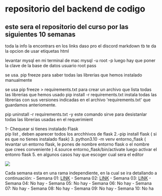 # repositorio del backend de codigo
## este sera el repositorio del curso por las siguientes 10 semanas

toda la info la encontrars en los links  daso pro el discord
markdown tb te da la opcion de usar etiquetas html

levantar mysql en mi terminal de mac
mysql -u root -p  luego hay que poner la clave de la base de datos          usuario root       pass 

se usa.  pip freeze    para saber todas las librerias que hemos instalado manualmente 

se usa    pip freeze > requirements.txt  para crear un archivo que lista todas las librerias que hemos usado
pip install -r requirements.txt   instala todas las librerias con sus versiones indicadas en el archivo 'requirements.txt' que guardamos anteriomente.

pip uninstall -r requirements.txt -y   este comando sirve para desistanlar todas las librerias usadas en el requerimient

1- Chequear si tienes instalado Flask  
pip list , deben aparecer todos los arcchhivos de flask 
2.-pip install flask ( si es que no tienes instalado flask)
3. python3.10 -m venv entorno_flask ( levantar un entorno flask, le pones de nombre entorno flask o el nombre que crees conveniente )
4.source entorno_flask/bin/activate luego activar  el entonro flask
5. en algunos casos hay que escoger cual sera el editor 

<p aling="center" >
<img src='https://codigo.edu.pe/public/img/codigo-logo.png'>

</p>


Cada semana esta en una rama independiente, en la cual se ira detallando a continuación: -
 Semana 01: <a href="https://github.com/angelsanchezh/backend-g9/tree/semana01">LINK</a> - 
 Semana 02: <a href="https://github.com/angelsanchezh/backend-g9/tree/semana02">LINK</a> -
  Semana 03: <a href="https://github.com/ederivero/backend-g9/tree/semana03">LINK</a> - 
  Semana 04: No hay - Semana 05: No hay - 
  Semana 06: No hay - Semana 07: No hay -
   Semana 08: No hay - Semana 09: No hay - 
   Semana 10: No ha
